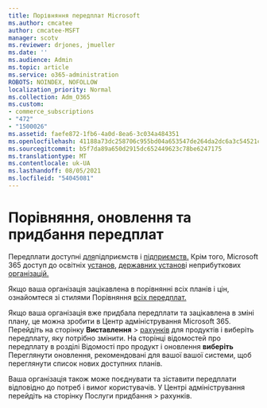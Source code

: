 ```yaml
---
title: Порівняння передплат Microsoft
ms.author: cmcatee
author: cmcatee-MSFT
manager: scotv
ms.reviewer: drjones, jmueller
ms.date: ''
ms.audience: Admin
ms.topic: article
ms.service: o365-administration
ROBOTS: NOINDEX, NOFOLLOW
localization_priority: Normal
ms.collection: Adm_O365
ms.custom:
- commerce_subscriptions
- "472"
- "1500026"
ms.assetid: faefe872-1fb6-4a0d-8ea6-3c034a484351
ms.openlocfilehash: 41188a73dc258706c955bd04a653547de264da2dc6a3c54521cddf82c254972a
ms.sourcegitcommit: b5f7da89a650d2915dc652449623c78be6247175
ms.translationtype: MT
ms.contentlocale: uk-UA
ms.lasthandoff: 08/05/2021
ms.locfileid: "54045081"
---
```

# <a name="compare-upgrade-or-purchase-subscriptions"></a>Порівняння, оновлення та придбання передплат
  
Передплати доступні [для](https://www.microsoft.com/microsoft-365/business/compare-all-microsoft-365-business-products?tab=2&rtc=1)підприємств і [підприємств.](https://www.microsoft.com/microsoft-365/enterprise/compare-office-365-plans?rtc=1) Крім того, Microsoft 365 доступ до освітніх [установ,](https://www.microsoft.com/microsoft-365/academic/compare-office-365-education-plans?rtc=1&activetab=tab%3aprimaryr1) [державних установ](https://www.microsoft.com/microsoft-365/government/compare-office-365-government-plans?rtc=1)і неприбуткових [організацій.](https://www.microsoft.com/microsoft-365/nonprofit/office-365-nonprofit-plans-and-pricing?&rtc=1&activetab=tab%3aprimaryr1)
  
Якщо ваша організація зацікавлена в порівнянні всіх планів і цін, ознайомтеся зі стилями Порівняння [всіх передплат.](https://www.microsoft.com/microsoft-365/enterprise/compare-office-365-plans?rtc=1)
  
Якщо ваша організація вже придбала передплати та зацікавлена в зміні плану, це можна зробити в Центр адміністрування Microsoft 365. Перейдіть на сторінку **Виставлення** \> [рахунків](https://go.microsoft.com/fwlink/p/?linkid=842054) для продуктів і виберіть передплату, яку потрібно змінити. На сторінці відомостей про передплату в розділі  Відомості про продукт і оновлення **виберіть** Переглянути оновлення, рекомендовані для вашої вашої системи, щоб переглянути список нових доступних планів.
  
Ваша організація також може поєднувати та зіставити передплати відповідно до потреб і вимог користувачів. У Центрі адміністрування перейдіть  на сторінку Послуги придбання \> [](https://go.microsoft.com/fwlink/p/?linkid=868433) рахунків. 